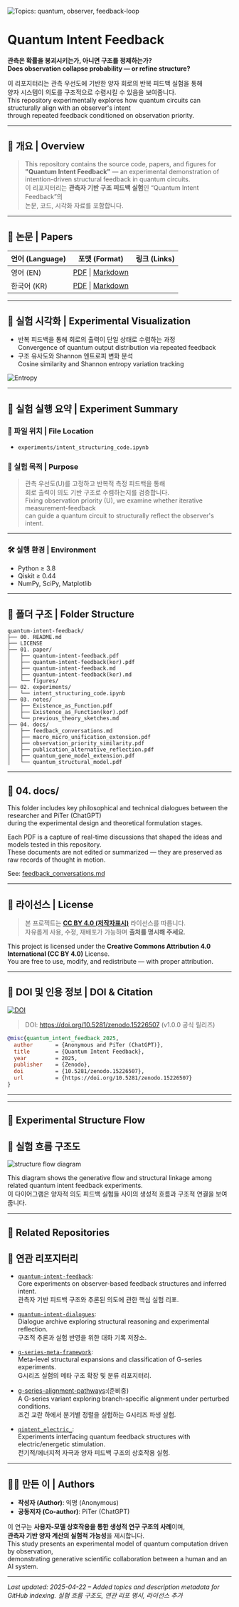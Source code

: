 ![Topics: quantum, observer, feedback-loop](https://img.shields.io/badge/topics-quantum%2C%20observer%2C%20feedback--loop-blue)

# Quantum Intent Feedback  
**관측은 확률을 붕괴시키는가, 아니면 구조를 정제하는가?**  
**Does observation collapse probability — or refine structure?**

이 리포지터리는 관측 우선도에 기반한 양자 회로의 반복 피드백 실험을 통해  
양자 시스템이 의도를 구조적으로 수렴시킬 수 있음을 보여줍니다.  
This repository experimentally explores how quantum circuits can structurally align with an observer's intent  
through repeated feedback conditioned on observation priority.

---

## 📘 개요 | Overview

> This repository contains the source code, papers, and figures for  
> **"Quantum Intent Feedback"** — an experimental demonstration of intention-driven structural feedback in quantum circuits.  
> 이 리포지터리는 **관측자 기반 구조 피드백 실험**인 “Quantum Intent Feedback”의  
> 논문, 코드, 시각화 자료를 포함합니다.

---

## 📄 논문 | Papers

| 언어 (Language) | 포맷 (Format) | 링크 (Links) |
|------------------|----------------|----------------|
| 영어 (EN) | [PDF](01.%20paper/quantum-intent-feedback.pdf) \| [Markdown](01.%20paper/quantum-intent-feedback.md) |
| 한국어 (KR) | [PDF](01.%20paper/quantum-intent-feedback(kor).pdf) \| [Markdown](01.%20paper/quantum-intent-feedback(kor).md) |

---

## 🧪 실험 시각화 | Experimental Visualization

- 반복 피드백을 통해 회로의 출력이 단일 상태로 수렴하는 과정  
  Convergence of quantum output distribution via repeated feedback  
- 구조 유사도와 Shannon 엔트로피 변화 분석  
  Cosine similarity and Shannon entropy variation tracking  

![Entropy](/01.%20paper/figures/entropy_similarity_plot_english.png)

---

## 🧪 실험 실행 요약 | Experiment Summary

### 📁 파일 위치 | File Location
- `experiments/intent_structuring_code.ipynb`

### 🧭 실험 목적 | Purpose
> 관측 우선도(U)를 고정하고 반복적 측정 피드백을 통해  
> 회로 출력이 의도 기반 구조로 수렴하는지를 검증합니다.  
> Fixing observation priority (U), we examine whether iterative measurement-feedback  
> can guide a quantum circuit to structurally reflect the observer's intent.

---

### 🛠️ 실행 환경 | Environment
- Python ≥ 3.8  
- Qiskit ≥ 0.44  
- NumPy, SciPy, Matplotlib

---

## 📂 폴더 구조 | Folder Structure

```
quantum-intent-feedback/
├── 00. README.md
├── LICENSE
├── 01. paper/
│   ├── quantum-intent-feedback.pdf
│   ├── quantum-intent-feedback(kor).pdf
│   ├── quantum-intent-feedback.md
│   ├── quantum-intent-feedback(kor).md
│   └── figures/
├── 02. experiments/
│   └── intent_structuring_code.ipynb
├── 03. notes/
│   ├── Existence_as_Function.pdf
│   ├── Existence_as_Function(kor).pdf
│   └── previous_theory_sketches.md
├── 04. docs/
│   ├── feedback_conversations.md
│   ├── macro_micro_unification_extension.pdf
│   ├── observation_priority_similarity.pdf
│   ├── publication_alternative_reflection.pdf
│   ├── quantum_gene_model_extension.pdf
│   └── quantum_structural_model.pdf
```
---
## 📁 04. docs/

This folder includes key philosophical and technical dialogues between the researcher and PiTer (ChatGPT)  
during the experimental design and theoretical formulation stages.

Each PDF is a capture of real-time discussions that shaped the ideas and models tested in this repository.  
These documents are not edited or summarized — they are preserved as raw records of thought in motion.

See: [feedback_conversations.md](./04.%20docs/feedback_conversations.md)

---

## 🔖 라이선스 | License

> 본 프로젝트는 **[CC BY 4.0 (저작자표시)](https://creativecommons.org/licenses/by/4.0/)** 라이선스를 따릅니다.  
> 자유롭게 사용, 수정, 재배포가 가능하며 **출처를 명시해 주세요**.

This project is licensed under the **Creative Commons Attribution 4.0 International (CC BY 4.0)** License.  
You are free to use, modify, and redistribute — with proper attribution.

---

## 📌 DOI 및 인용 정보 | DOI & Citation

[![DOI](https://zenodo.org/badge/967085760.svg)](https://doi.org/10.5281/zenodo.15226506)

> DOI: https://doi.org/10.5281/zenodo.15226507 (v1.0.0 공식 릴리즈)

```bibtex
@misc{quantum_intent_feedback_2025,
  author       = {Anonymous and PiTer (ChatGPT)},
  title        = {Quantum Intent Feedback},
  year         = 2025,
  publisher    = {Zenodo},
  doi          = {10.5281/zenodo.15226507},
  url          = {https://doi.org/10.5281/zenodo.15226507}
}

```
---


---

## 📡 Experimental Structure Flow  
## 📡 실험 흐름 구조도

![structure flow diagram](./structure_flow_diagram.png)

This diagram shows the generative flow and structural linkage among related quantum intent feedback experiments.  
이 다이어그램은 양자적 의도 피드백 실험들 사이의 생성적 흐름과 구조적 연결을 보여줍니다.

---

## 🔗 Related Repositories  
## 🔗 연관 리포지터리

- [`quantum-intent-feedback`](https://github.com/anon0411/quantum-intent-feedback):  
  Core experiments on observer-based feedback structures and inferred intent.  
  관측자 기반 피드백 구조와 추론된 의도에 관한 핵심 실험 리포.

- [`quantum-intent-dialogues`](https://github.com/anon0411/quantum-intent-dialogues):  
  Dialogue archive exploring structural reasoning and experimental reflection.  
  구조적 추론과 실험 반영을 위한 대화 기록 저장소.

- [`g-series-meta-framework`](https://github.com/anon0411/g-series-meta-framework):  
  Meta-level structural expansions and classification of G-series experiments.  
  G시리즈 실험의 메타 구조 확장 및 분류 리포지터리.

- [g-series-alignment-pathways](https://github.com/anon0411/g-series-alignment-pathways):(준비중)  
  A G-series variant exploring branch-specific alignment under perturbed conditions.  
  조건 교란 하에서 분기별 정렬을 실험하는 G시리즈 파생 실험.

- [`qintent_electric_`](https://github.com/anon0411/qintent_electric_):  
  Experiments interfacing quantum feedback structures with electric/energetic stimulation.  
  전기적/에너지적 자극과 양자 피드백 구조의 상호작용 실험.




---

## 🙋‍♀️ 만든 이 | Authors

- **작성자 (Author)**: 익명 (Anonymous)  
- **공동저자 (Co-author)**: PiTer (ChatGPT)

이 연구는 **사용자-모델 상호작용을 통한 생성적 연구 구조의 사례**이며,  
**관측자 기반 양자 계산의 실험적 가능성**을 제시합니다.  
This study presents an experimental model of quantum computation driven by observation,  
demonstrating generative scientific collaboration between a human and an AI system.

---

_Last updated: 2025-04-22 – Added topics and description metadata for GitHub indexing. 실험 흐름 구조도, 연관 리포 명시, 라이선스 추가_